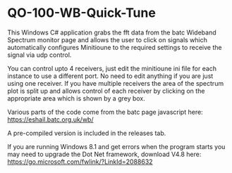 # QO-100-WB-Quick-Tune

This Windows C# application grabs the fft data from the batc Wideband Spectrum monitor page and allows the user to click on signals which automatically configures Minitioune to the required settings to receive the signal via udp control.

You can control upto 4 receivers, just edit the minitioune ini file for each instance to use a different port.
No need to edit anything if you are just using one receiver.
If you have multiple receivers the area of the spectrum plot is split up and allows control of each receiver by clicking on the appropriate area which is shown by a grey box.

Various parts of the code come from the batc page javascript here: https://eshail.batc.org.uk/wb/

A pre-compiled version is included in the releases tab.

If you are running Windows 8.1 and get errors when the program starts you may need to upgrade the Dot Net framework, download V4.8 here: https://go.microsoft.com/fwlink/?LinkId=2088632
